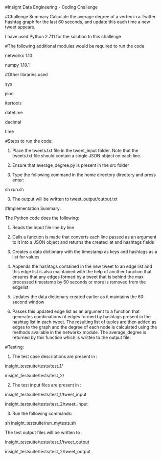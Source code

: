 #Insight Data Engineering - Coding Challenge

#Challenge Summary
Calculate the average degree of a vertex in a Twitter hashtag graph for the last 60 seconds, and update this each time a new tweet appears.

I have used Python 2.7.11 for the solution to this challenge

#The following additional modules would be required to run the code

networkx 1.10

numpy 1.10.1

#Other libraries used

sys

json

itertools

datetime

decimal

time


#Steps to run the code:

1) Place the tweets.txt file in the tweet_input folder. Note that the tweets.txt file should contain a single JSON object on each line.

2) Ensure that average_degree.py is present in the src folder

2) Type the following command in the home directory directory and press enter:

sh run.sh

3) The output will be written to tweet_output/output.txt

#Implementation Summary:

The Python code does the following:

1) Reads the input file line by line

2) Calls a function is made that converts each line passed as an argument to it into a JSON object and returns the created_at and hashtags fields

3) Creates a data dictionary with the timestamp as keys and hashtags as a list for values

4) Appends the hashtags contained in the new tweet to an edge list and this edge list is also maintained with the help of another function that
   ensures that any edges formed by a tweet that is behind the max processed timestamp by 60 seconds or more is removed from the edgelist
   
5) Updates the data dictionary created earlier as it maintains the 60 second window

6) Passes this updated edge list as an argument to a function that generates combinations of edges formed by hashtags present in the hashtag list in each tweet. The resulting list 
   of tuples are then added as edges to the graph and the degree of each node is calculated using the methods available in the networkx module. The average_degree is returned by this function which is written to the output file.


#Testing:

1) The test case descriptions are present in :

insight_testsuite/tests/test_1/

insight_testsuite/tests/test_2/

2) The test input files are present in :

insight_testsuite/tests/test_1/tweet_input

insight_testsuite/tests/test_2/tweet_input


3) Run the following commands:

sh insight_testsuite/run_mytests.sh


The test output files will be written to :

insight_testsuite/tests/test_1/tweet_output

insight_testsuite/tests/test_2/tweet_output
